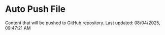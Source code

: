 # Auto Push File

Content that will be pushed to GitHub repository.
Last updated: 08/04/2025, 09:47:21 AM